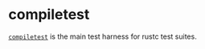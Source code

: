# compiletest

[`compiletest`] is the main test harness for rustc test suites.

[`compiletest`]: https://github.com/rust-lang/rust/tree/master/src/tools/compiletest
